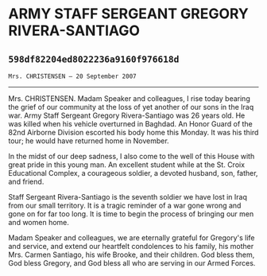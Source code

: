 # ARMY STAFF SERGEANT GREGORY RIVERA-SANTIAGO
## `598df82204ed8022236a9160f976618d`
`Mrs. CHRISTENSEN — 20 September 2007`

---


Mrs. CHRISTENSEN. Madam Speaker and colleagues, I rise today bearing 
the grief of our community at the loss of yet another of our sons in 
the Iraq war. Army Staff Sergeant Gregory Rivera-Santiago was 26 years 
old. He was killed when his vehicle overturned in Baghdad. An Honor 
Guard of the 82nd Airborne Division escorted his body home this Monday. 
It was his third tour; he would have returned home in November.

In the midst of our deep sadness, I also come to the well of this 
House with great pride in this young man. An excellent student while at 
the St. Croix Educational Complex, a courageous soldier, a devoted 
husband, son, father, and friend.

Staff Sergeant Rivera-Santiago is the seventh soldier we have lost in 
Iraq from our small territory. It is a tragic reminder of a war gone 
wrong and gone on for far too long. It is time to begin the process of 
bringing our men and women home.

Madam Speaker and colleagues, we are eternally grateful for Gregory's 
life and service, and extend our heartfelt condolences to his family, 
his mother Mrs. Carmen Santiago, his wife Brooke, and their children. 
God bless them, God bless Gregory, and God bless all who are serving in 
our Armed Forces.
